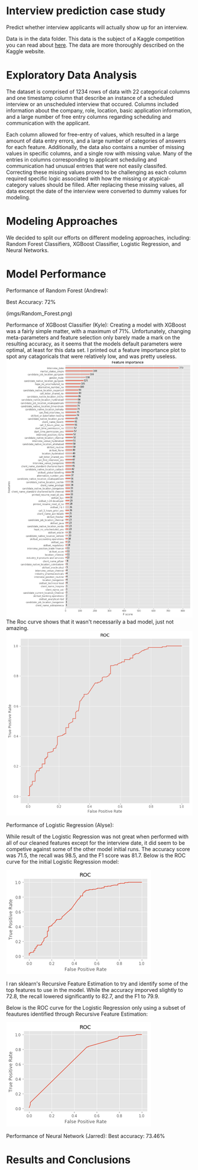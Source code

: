 # Interview prediction case study
Predict whether interview applicants will actually show up for an interview.

Data is in the data folder.  This data is the subject of a Kaggle competition you can read about [here](https://www.kaggle.com/vishnusraghavan/the-interview-attendance-problem).  The data are more thoroughly described on the Kaggle website.

# Exploratory Data Analysis 
The dataset is comprised of 1234 rows of data with 22 categorical columns and one timestamp column that describe an instance of a scheduled interview or an unscheduled interview that occured. Columns included information about the company, role, location, basic application information, and a large number of free entry columns regarding scheduling and communication with the applicant.

Each column allowed for free-entry of values, which resulted in a large amount of data entry errors, and a large number of categories of answers for each feature. Additionally, the data also contains a number of missing values in specific columns, and a single row with missing value. Many of the entries in columns corresponding to applicant scheduling and communication had unusual entries that were not easily classifed.  Correcting these missing values proved to be challenging as each column required specific logic associated with how the missing or atypical-category values should be filled. After replacing these missing values, all data except the date of the interview were converted to dummy values for modeling.

# Modeling Approaches

We decided to split our efforts on different modeling approaches, including: Random Forest Classifiers, XGBoost Classifier, Logistic Regression, and Neural Networks.

# Model Performance

Performance of Random Forest (Andrew):

Best Accuracy: 72%

(imgs/Random_Forest.png)

Performance of XGBoost Classifier (Kyle):
Creating a model with XGBoost was a fairly simple matter, with a maximum of 71%. Unfortunately, changing meta-parameters and feature selection only barely made a mark on the resulting accuracy, as it seems that the models default parameters were optimal, at least for this data set. I printed out a feature importance plot to spot any catagoricals that were relatively low, and was pretty useless.
![Feature Importance Plot](imgs/feature_importance.png)
The Roc curve shows that it wasn't necessarily a bad model, just not amazing.
![Roc curve](imgs/xgboost_roc.png)


Performance of Logistic Regression (Alyse):

While result of the Logistic Regression was not great when performed with all of our cleaned features except for the interview date, it did seem to be competive against some of the other model initial runs. The accuracy score was 71.5, the recall was 98.5, and the F1 score was 81.7. 
Below is the ROC curve for the initial Logistic Regression model:

![Logistic ROC curve 1](imgs/logistic_roc_1.png)

I ran sklearn's Recursive Feature Estimation to try and identify some of the top features to use in the model. While the accuracy imporved slightly to 72.8, the recall lowered significantly to 82.7, and the F1 to 79.9.

Below is the ROC curve for the Logistic Regression only using a subset of feautures identified through Recursive Feature Estimation:

![Logistic ROC curve 2](imgs/logistic_roc_2.png)


Performance of Neural Network (Jarred):
Best accuracy: 73.46%

# Results and Conclusions


